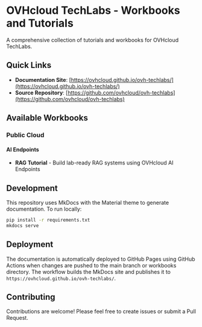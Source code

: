 # OVHcloud TechLabs - Workbooks and Tutorials

A comprehensive collection of tutorials and workbooks for OVHcloud TechLabs.

## Quick Links

- **Documentation Site**: [https://ovhcloud.github.io/ovh-techlabs/](https://ovhcloud.github.io/ovh-techlabs/)
- **Source Repository**: [https://github.com/ovhcloud/ovh-techlabs](https://github.com/ovhcloud/ovh-techlabs)

## Available Workbooks

### Public Cloud

#### AI Endpoints
- **RAG Tutorial** - Build lab-ready RAG systems using OVHcloud AI Endpoints

## Development

This repository uses MkDocs with the Material theme to generate documentation. To run locally:

```bash
pip install -r requirements.txt
mkdocs serve
```

## Deployment

The documentation is automatically deployed to GitHub Pages using GitHub Actions when changes are pushed to the main branch or workbooks directory. The workflow builds the MkDocs site and publishes it to `https://ovhcloud.github.io/ovh-techlabs/`.

## Contributing

Contributions are welcome! Please feel free to create issues or submit a Pull Request.
